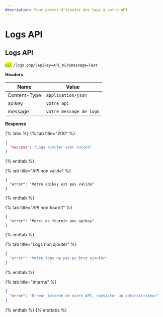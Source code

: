 ```yaml
---
description: Vous permez d'ajouter des logs à votre API
---
```


# Logs API

## Logs API

<mark style="color:green;">`GET`</mark> `/logs.php/?apikey=API_KEY&message=Test`

**Headers**

| Name         | Value                   |
| ------------ | ----------------------- |
| Content-Type | `application/json`      |
| apikey       | `votre api`             |
| message      | `votre message de logs` |

**Response**

{% tabs %}
{% tab title="200" %}
```json
{
  "success": "Logs ajouter avec succès"
}
```
{% endtab %}

{% tab title="API non valide" %}
```
{
  "error": "Votre apikey est pas valide"
}
```
{% endtab %}

{% tab title="API non fournit" %}
```
{
  "error": "Merci de fournir une apikey"
}
```
{% endtab %}

{% tab title="Logs non ajouter" %}
```php
{
  "error": "Votre logs na pas pu être ajouter"
}
```
{% endtab %}

{% tab title="Interne" %}
```json
{
  "error": "Erreur interne de notre API, contacter un administrateur"
}
```
{% endtab %}
{% endtabs %}
